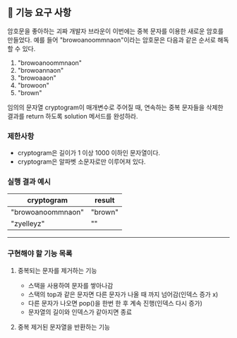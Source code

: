 ## 🚀 기능 요구 사항

암호문을 좋아하는 괴짜 개발자 브라운이 이번에는 중복 문자를 이용한 새로운 암호를 만들었다. 예를 들어 "browoanoommnaon"이라는 암호문은 다음과 같은 순서로 해독할 수 있다.

1. "browoanoommnaon"
2. "browoannaon"
3. "browoaaon"
4. "browoon"
5. "brown"

임의의 문자열 cryptogram이 매개변수로 주어질 때, 연속하는 중복 문자들을 삭제한 결과를 return 하도록 solution 메서드를 완성하라.

### 제한사항

- cryptogram은 길이가 1 이상 1000 이하인 문자열이다.
- cryptogram은 알파벳 소문자로만 이루어져 있다.

### 실행 결과 예시

| cryptogram | result |
| --- | --- |
| "browoanoommnaon" | "brown" |
| "zyelleyz" | "" |
<hr>

### 구현해야 할 기능 목록

1. 중복되는 문자를 제거하는 기능
    - 스택을 사용하여 문자를 쌓아나감
    - 스택의 top과 같은 문자면 다른 문자가 나올 때 까지 넘어감(인덱스 증가 x)
    - 다른 문자가 나오면 pop()을 한번 한 후 계속 진행(인덱스 다시 증가)
    - 문자열의 길이와 인덱스가 같아지면 종료


2. 중복 제거된 문자열을 반환하는 기능
